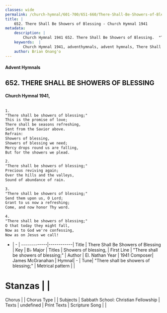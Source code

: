 ```yaml
---
classes: wide
permalink: /church-hymnal/601-700/651-660/There-Shall-Be-Showers-of-Blessing/
title: |
    652. There Shall Be Showers of Blessing - Church Hymnal 1941
metadata:
    description: |
        Church Hymnal 1941 652. There Shall Be Showers of Blessing.  "There shall be showers of blessing;" This is the promise of love; There shall be seasons refreshing, Sent from the Savior above. 
    keywords:  |
        Church Hymnal 1941, adventhymnals, advent hymnals, There Shall Be Showers of Blessing, "There shall be showers of blessing;" . Showers of blessing,
    author: Brian Onang'o
---
```


#### Advent Hymnals
## 652. THERE SHALL BE SHOWERS OF BLESSING
####  Church Hymnal 1941,

```txt

1.
"There shall be showers of blessing;"
This is the promise of love;
There shall be seasons refreshing,
Sent from the Savior above.
Refrain:
Showers of blessing,
Showers of blessing we need;
Mercy drops round us are falling,
But for the showers we plead.

2.
"There shall be showers of blessing;"
Precious reviving again;
Over the hills and the valleys,
Sound of abundance of rain.

3.
"There shall be showers of blessing;"
Send them upon us, O Lord;
Grant to us now a refreshing;
Come, and now honor Thy word.

4.
"There shall be showers of blessing;"
O that today they might fall,
Now as to God we're confessing,
Now as on Jesus we call!

```

- |   -  |
-------------|------------|
Title | There Shall Be Showers of Blessing |
Key | B♭ Major |
Titles | Showers of blessing, |
First Line | "There shall be showers of blessing;"  |
Author | El. Nathan
Year | 1941
Composer| James McGranahan |
Hymnal|  - |
Tune| "There shall be showers of blessing;" |
Metrical pattern | |
# Stanzas |  |
Chorus |  |
Chorus Type |  |
Subjects | Sabbath School: Christian Fellowship |
Texts | undefined |
Print Texts | 
Scripture Song |  |
    
